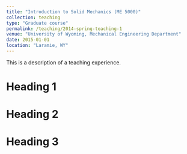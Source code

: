 ```yaml
---
title: "Introduction to Solid Mechanics (ME 5000)"
collection: teaching
type: "Graduate course"
permalink: /teaching/2014-spring-teaching-1
venue: "University of Wyoming, Mechanical Engineering Department"
date: 2015-01-01
location: "Laramie, WY"
---
```


This is a description of a teaching experience.

Heading 1
======

Heading 2
======

Heading 3
======
